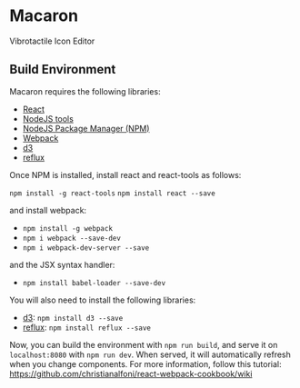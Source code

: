 # Macaron
Vibrotactile Icon Editor

## Build Environment

Macaron requires the following libraries:

 - [React][react]
 - [NodeJS tools][nodejs]
 - [NodeJS Package Manager (NPM)][npm]
 - [Webpack][webpack]
 - [d3][d3]
 - [reflux][reflux]

 Once NPM is installed, install react and react-tools as follows:

 `npm install -g react-tools`
 `npm install react --save`

 and install webpack:

 - `npm install -g webpack`
 - `npm i webpack --save-dev`
 - `npm i webpack-dev-server --save`

 and the JSX syntax handler:

- `npm install babel-loader --save-dev`

 You will also need to install the following libraries:

- [d3][d3]: `npm install d3 --save`
- [reflux][reflux]: `npm install reflux --save`

 Now, you can build the environment with `npm run build`, and serve it on `localhost:8080` with `npm run dev`. When served, it will automatically refresh when you change components. 
 For more information, follow this tutorial: https://github.com/christianalfoni/react-webpack-cookbook/wiki


[nodejs]: http://nodejs.org
[npm]: https://www.npmjs.org
[react]: http://facebook.github.io/react/
[webpack]: http://webpack.github.io
[d3]: http://d3js.org
[reflux]: https://github.com/spoike/refluxjs

